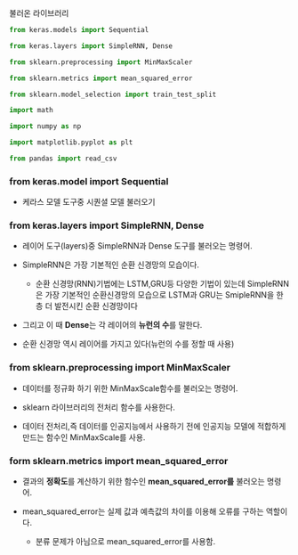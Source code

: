 불러온 라이브러리 
```python
from keras.models import Sequential

from keras.layers import SimpleRNN, Dense

from sklearn.preprocessing import MinMaxScaler

from sklearn.metrics import mean_squared_error

from sklearn.model_selection import train_test_split

import math

import numpy as np

import matplotlib.pyplot as plt

from pandas import read_csv
```

### from keras.model import Sequential
- 케라스 모델 도구중 시퀀셜 모델 불러오기
### from keras.layers import SimpleRNN, Dense
- 레이어 도구(layers)중 SimpleRNN과 Dense 도구를 불러오는 명령어.

- SimpleRNN은 가장 기본적인 순환 신경망의 모습이다.
	- 순환 신경망(RNN)기법에는 LSTM,GRU등 다양한 기법이 있는데 SimpleRNN은 가장 기본적인 순환신경망의 모습으로 LSTM과 GRU는 SmipleRNN을 한층 더 발전시킨 순환 신경망이다
- 그리고 이 때 **Dense**는 각 레이어의 **뉴런의 수**를 말한다.

- 순환 신경망 역시 레이어를 가지고 있다(뉴런의 수를 정할 때 사용)
### from sklearn.preprocessing import MinMaxScaler
- 데이터를 정규화 하기 위한 MinMaxScale함수를 불러오는 명령어.

- sklearn 라이브러리의 전처리 함수를 사용한다.

- 데이터 전처리,즉 데이터를 인공지능에서 사용하기 전에 인공지능 모델에 적합하게 만드는 함수인 MinMaxScale를 사용.
### form sklearn.metrics import mean_squared_error
- 결과의 **정확도**를 계산하기 위한 함수인 **mean_squared_error를** 불러오는 명령어.

- mean_squared_error는 실제 값과 예측값의 차이를 이용해 오류를 구하는 역할이다.
	- 분류 문제가 아님으로 mean_squared_error를 사용함.
